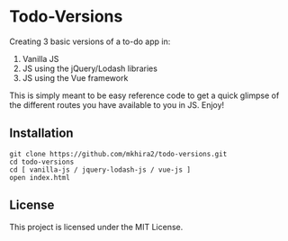 # Todo-Versions

Creating 3 basic versions of a to-do app in:
1) Vanilla JS
2) JS using the jQuery/Lodash libraries
3) JS using the Vue framework

This is simply meant to be easy reference code to get a quick glimpse of the different routes you have available to you in JS. Enjoy!

## Installation

```
git clone https://github.com/mkhira2/todo-versions.git
cd todo-versions
cd [ vanilla-js / jquery-lodash-js / vue-js ]
open index.html
```

## License

This project is licensed under the MIT License.